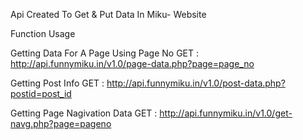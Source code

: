 Api Created To Get & Put Data In Miku- Website 



Function Usage

Getting Data For A Page Using Page No 
GET : http://api.funnymiku.in/v1.0/page-data.php?page=page_no

Getting Post Info 
GET : http://api.funnymiku.in/v1.0/post-data.php?postid=post_id

Getting Page Nagivation Data
GET : http://api.funnymiku.in/v1.0/get-navg.php?page=pageno
